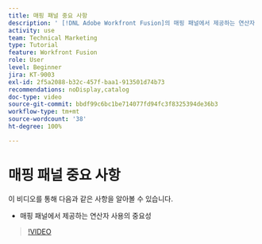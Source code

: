```yaml
---
title: 매핑 패널 중요 사항
description: ' [!DNL Adobe Workfront Fusion]의 매핑 패널에서 제공하는 연산자 사용의 중요성에 대해 알아봅니다.'
activity: use
team: Technical Marketing
type: Tutorial
feature: Workfront Fusion
role: User
level: Beginner
jira: KT-9003
exl-id: 2f5a2088-b32c-457f-baa1-913501d74b73
recommendations: noDisplay,catalog
doc-type: video
source-git-commit: bbdf99c6bc1be714077fd94fc3f8325394de36b3
workflow-type: tm+mt
source-wordcount: '38'
ht-degree: 100%

---
```


# 매핑 패널 중요 사항

이 비디오를 통해 다음과 같은 사항을 알아볼 수 있습니다.

* 매핑 패널에서 제공하는 연산자 사용의 중요성

>[!VIDEO](https://video.tv.adobe.com/v/335263/?quality=12&learn=on&enablevpops=1)
